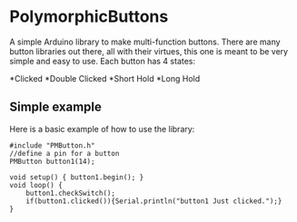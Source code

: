# PolymorphicButtons
A simple Arduino library to make multi-function buttons.
There are many button libraries out there, all with their virtues, this one is meant to be very simple and easy to use. Each button has 4 states:

*Clicked
*Double Clicked
*Short Hold
*Long Hold

## Simple example
Here is a basic example of how to use the library:

	#include "PMButton.h"
	//define a pin for a button
	PMButton button1(14);

	void setup() { button1.begin(); }
	void loop() { 
		button1.checkSwitch();
		if(button1.clicked()){Serial.println("button1 Just clicked.");}
	}